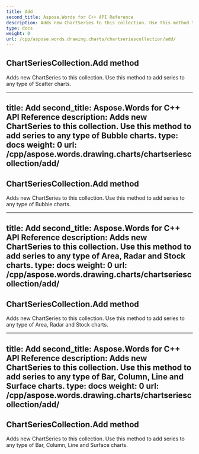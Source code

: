 ```yaml
---
title: Add
second_title: Aspose.Words for C++ API Reference
description: Adds new ChartSeries to this collection. Use this method to add series to any type of Scatter charts. 
type: docs
weight: 0
url: /cpp/aspose.words.drawing.charts/chartseriescollection/add/
---
```

## ChartSeriesCollection.Add method


Adds new ChartSeries to this collection. Use this method to add series to any type of Scatter charts. 

---
title: Add
second_title: Aspose.Words for C++ API Reference
description: Adds new ChartSeries to this collection. Use this method to add series to any type of Bubble charts. 
type: docs
weight: 0
url: /cpp/aspose.words.drawing.charts/chartseriescollection/add/
---
## ChartSeriesCollection.Add method


Adds new ChartSeries to this collection. Use this method to add series to any type of Bubble charts. 

---
title: Add
second_title: Aspose.Words for C++ API Reference
description: Adds new ChartSeries to this collection. Use this method to add series to any type of Area, Radar and Stock charts. 
type: docs
weight: 0
url: /cpp/aspose.words.drawing.charts/chartseriescollection/add/
---
## ChartSeriesCollection.Add method


Adds new ChartSeries to this collection. Use this method to add series to any type of Area, Radar and Stock charts. 

---
title: Add
second_title: Aspose.Words for C++ API Reference
description: Adds new ChartSeries to this collection. Use this method to add series to any type of Bar, Column, Line and Surface charts. 
type: docs
weight: 0
url: /cpp/aspose.words.drawing.charts/chartseriescollection/add/
---
## ChartSeriesCollection.Add method


Adds new ChartSeries to this collection. Use this method to add series to any type of Bar, Column, Line and Surface charts. 

